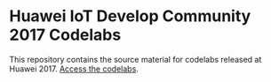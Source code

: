 # Huawei IoT Develop Community 2017 Codelabs

This repository contains the source material for codelabs released at Huawei 2017. [Access the codelabs](http://developer.huawei.com/ict/cn/training/codelab/labs).